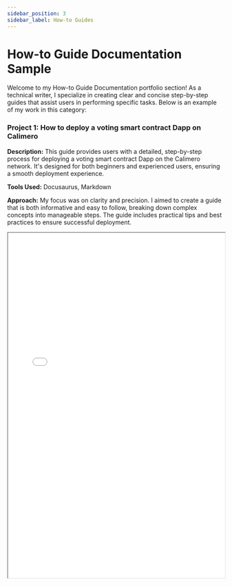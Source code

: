 ```yaml
---
sidebar_position: 3
sidebar_label: How-to Guides
---
```


# How-to Guide Documentation Sample

Welcome to my How-to Guide Documentation portfolio section! As a technical writer, I specialize in creating clear and concise step-by-step guides that assist users in performing specific tasks. Below is an example of my work in this category:

### Project 1: How to deploy a voting smart contract Dapp on Calimero

**Description:** This guide provides users with a detailed, step-by-step process for deploying a voting smart contract Dapp on the Calimero network. It's designed for both beginners and experienced users, ensuring a smooth deployment experience.

**Tools Used:** Docusaurus, Markdown

**Approach:** My focus was on clarity and precision. I aimed to create a guide that is both informative and easy to follow, breaking down complex concepts into manageable steps. The guide includes practical tips and best practices to ensure successful deployment.

<iframe width="100%" height="800" src="/img/pdf/voting-tutorial.pdf"/>


### Project 2: How to add users to your Calimero organization

**Description:**: This how-to guide walks users through the process of adding new members to their Calimero organization. It covers everything from accessing the organization dashboard to assigning roles and permissions.

**Tools Used:** Zendesk

**Approach**: The guide is structured to provide a seamless user experience. It combines clear instructions with visual aids to make the process of adding users straightforward and error-free.

<iframe width="100%" height="800" src="/img/pdf/how-to-add-users-org.pdf"/>


### Project 3: How to use Open AI Whisper with Bacalhau to process audio files

**Description:** This guide demonstrates how to use OpenAI Whisper with Bacalhau for audio file processing. It is a practical resource for users looking to leverage these technologies for advanced speech recognition tasks.

**Tools Used:** Docusaurus, Markdown

**Approach:**  I emphasized simplicity and user-friendliness, ensuring the guide is accessible to users with varying levels of technical expertise. The content is laid out in a logical sequence, supported by relevant examples and necessary command-line instructions.

<iframe width="100%" height="800" src="/img/pdf/how-to-open-ai-whisper.pdf"/>

